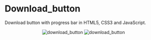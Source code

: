 # Download_button
Download button with progress bar in HTML5, CSS3 and JavaScript.
<div align='center'>
  <img src='https://user-images.githubusercontent.com/87717065/236531872-46d2d515-0f54-4c9e-a7c8-672febeedc6d.png' alt='download_button'>
  <img src='https://user-images.githubusercontent.com/87717065/236532199-f26e5602-7a6f-429a-8a84-7c44ee67b0e4.png' alt='download_button'>
</div>
